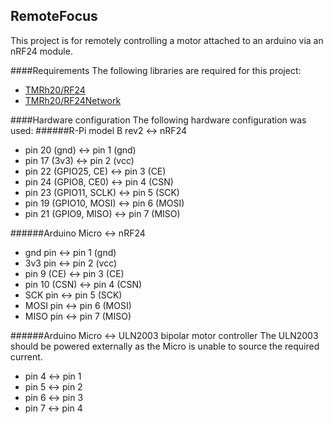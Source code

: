 ## RemoteFocus
This project is for remotely controlling a motor attached to an arduino via an nRF24 module.

####Requirements
The following libraries are required for this project:
- [TMRh20/RF24](https://github.com/TMRh20/RF24)
- [TMRh20/RF24Network](https://github.com/TMRh20/RF24Network)

####Hardware configuration
The following hardware configuration was used:
######R-Pi model B rev2 <-> nRF24
* pin 20 (gnd) <-> pin 1 (gnd)
* pin 17 (3v3) <-> pin 2 (vcc)
* pin 22 (GPIO25, CE) <-> pin 3 (CE)
* pin 24 (GPIO8, CE0) <-> pin 4 (CSN)
* pin 23 (GPIO11, SCLK) <-> pin 5 (SCK)
* pin 19 (GPIO10, MOSI) <-> pin 6 (MOSI)
* pin 21 (GPIO9, MISO) <-> pin 7 (MISO)

######Arduino Micro <-> nRF24
* gnd pin <-> pin 1 (gnd)
* 3v3 pin <-> pin 2 (vcc)
* pin 9 (CE) <-> pin 3 (CE)
* pin 10 (CSN) <-> pin 4 (CSN)
* SCK pin <-> pin 5 (SCK)
* MOSI pin <-> pin 6 (MOSI)
* MISO pin <-> pin 7 (MISO)

######Arduino Micro <-> ULN2003 bipolar motor controller
The ULN2003 should be powered externally as the Micro is unable to source the required current.
* pin 4 <-> pin 1
* pin 5 <-> pin 2
* pin 6 <-> pin 3
* pin 7 <-> pin 4

